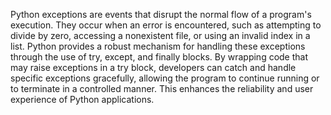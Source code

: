 Python exceptions are events that disrupt the normal flow of a program's execution. They occur when an error is encountered, such as attempting to divide by zero, accessing a nonexistent file, or using an invalid index in a list. Python provides a robust mechanism for handling these exceptions through the use of try, except, and finally blocks. By wrapping code that may raise exceptions in a try block, developers can catch and handle specific exceptions gracefully, allowing the program to continue running or to terminate in a controlled manner. This enhances the reliability and user experience of Python applications.
